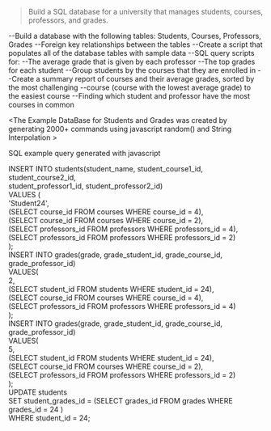 >Build a SQL database for a university that manages students, courses, professors, and grades.

--Build a database with the following tables: Students, Courses, Professors, Grades
--Foreign key relationships between the tables
--Create a script that populates all of the database tables with sample data
--SQL query scripts for:
--The average grade that is given by each professor
--The top grades for each student
--Group students by the courses that they are enrolled in
--Create a summary report of courses and their average grades, sorted by the most challenging --course (course with the lowest average grade) to the easiest course
--Finding which student and professor have the most courses in common

<The Example DataBase for Students and Grades was created by generating 2000+ commands using javascript random() and String Interpolation >

SQL example query generated with javascript

INSERT INTO students(student_name, student_course1_id, student_course2_id,\
student_professor1_id, student_professor2_id)\
VALUES (\
'Student24',\
(SELECT course_id FROM courses WHERE course_id = 4),\
(SELECT course_id FROM courses WHERE course_id = 2),\
(SELECT professors_id FROM professors WHERE professors_id = 4),\
(SELECT professors_id FROM professors WHERE professors_id = 2)\
);\
INSERT INTO grades(grade, grade_student_id, grade_course_id, grade_professor_id)\
VALUES(\
2,\
(SELECT student_id FROM students WHERE student_id = 24),\
(SELECT course_id FROM courses WHERE course_id = 4),\
(SELECT professors_id FROM professors WHERE professors_id = 4)\
);\
INSERT INTO grades(grade, grade_student_id, grade_course_id, grade_professor_id)\
VALUES(\
5,\
(SELECT student_id FROM students WHERE student_id = 24),\
(SELECT course_id FROM courses WHERE course_id = 2),\
(SELECT professors_id FROM professors WHERE professors_id = 2)\
);\
UPDATE students\
SET student_grades_id = (SELECT grades_id FROM grades WHERE grades_id = 24 )\
WHERE student_id = 24;